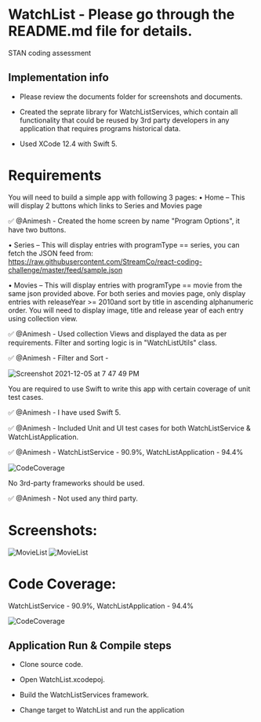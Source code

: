 # WatchList - Please go through the README.md file for details.
STAN coding assessment

## Implementation info
 * Please review the documents folder for screenshots and documents.

 * Created the seprate library for WatchListServices, which contain all functionality that could be reused by 3rd party developers in any application that requires programs historical data.
 
 * Used XCode 12.4 with Swift 5.

# Requirements

You will need to build a simple app with following 3 pages:
• Home – This will display 2 buttons which links to Series and Movies page

✅ @Animesh - Created the home screen by name "Program Options", it have two buttons.

• Series – This will display entries with programType == series, you can fetch the JSON feed from: https://raw.githubusercontent.com/StreamCo/react-coding-challenge/master/feed/sample.json

• Movies – This will display entries with programType == movie from the same json provided above. For both series and movies page, only display entries with releaseYear >= 2010and sort by title in ascending alphanumeric order. You will need to display image, title and release year of each entry using collection view.

✅ @Animesh - Used collection Views and displayed the data as per requirements. Filter and sorting logic is in "WatchListUtils" class.

✅ @Animesh - Filter and Sort -

![Screenshot 2021-12-05 at 7 47 49 PM](https://user-images.githubusercontent.com/43500940/144739902-b43518f8-7434-4c78-b4da-933215e3e7ab.png)


You are required to use Swift to write this app with certain coverage of unit test cases. 

✅ @Animesh - I have used Swift 5. 

✅ @Animesh - Included Unit and UI test cases for both WatchListService & WatchListApplication. 

✅ @Animesh - WatchListService - 90.9%,  WatchListApplication - 94.4%
 
![CodeCoverage](https://user-images.githubusercontent.com/43500940/144739546-aed153f2-09a5-4272-9fd4-5ead4b1dbd94.png)

No 3rd-party frameworks should be used.

✅ @Animesh - Not used any third party.

# Screenshots: 
![MovieList](https://user-images.githubusercontent.com/43500940/144739430-8ce8b002-eadf-4b9c-a0a9-d9717b66f3b5.png)       ![MovieList](https://user-images.githubusercontent.com/43500940/144739420-a1ccfe7c-0777-4297-8f2a-0b29d768a7cc.png)

# Code Coverage: 
 WatchListService - 90.9%,  WatchListApplication - 94.4%
 
![CodeCoverage](https://user-images.githubusercontent.com/43500940/144739546-aed153f2-09a5-4272-9fd4-5ead4b1dbd94.png)




 

## Application Run & Compile steps
* Clone source code.

* Open WatchList.xcodepoj.

* Build the WatchListServices framework.

* Change target to WatchList and run the application


